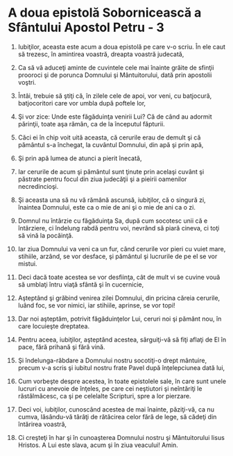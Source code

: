 # A doua epistol&#259; Soborniceasc&#259; a Sf&#226;ntului Apostol Petru - 3

1. Iubiţilor, aceasta este acum a doua epistolă pe care v-o scriu. În ele caut să trezesc, în amintirea voastră, dreapta voastră judecată, 

2. Ca să vă aduceţi aminte de cuvintele cele mai înainte grăite de sfinţii prooroci şi de porunca Domnului şi Mântuitorului, dată prin apostolii voştri. 

3. Întâi, trebuie să ştiţi că, în zilele cele de apoi, vor veni, cu batjocură, batjocoritori care vor umbla după poftele lor, 

4. Şi vor zice: Unde este făgăduinţa venirii Lui? Că de când au adormit părinţii, toate aşa rămân, ca de la începutul făpturii. 

5. Căci ei în chip voit uită aceasta, că cerurile erau de demult şi că pământul s-a închegat, la cuvântul Domnului, din apă şi prin apă, 

6. Şi prin apă lumea de atunci a pierit înecată, 

7. Iar cerurile de acum şi pământul sunt ţinute prin acelaşi cuvânt şi păstrate pentru focul din ziua judecăţii şi a pieirii oamenilor necredincioşi. 

8. Şi aceasta una să nu vă rămână ascunsă, iubiţilor, că o singură zi, înaintea Domnului, este ca o mie de ani şi o mie de ani ca o zi. 

9. Domnul nu întârzie cu făgăduinţa Sa, după cum socotesc unii că e întârziere, ci îndelung rabdă pentru voi, nevrând să piară cineva, ci toţi să vină la pocăinţă. 

10. Iar ziua Domnului va veni ca un fur, când cerurile vor pieri cu vuiet mare, stihiile, arzând, se vor desface, şi pământul şi lucrurile de pe el se vor mistui. 

11. Deci dacă toate acestea se vor desfiinţa, cât de mult vi se cuvine vouă să umblaţi întru viaţă sfântă şi în cucernicie, 

12. Aşteptând şi grăbind venirea zilei Domnului, din pricina căreia cerurile, luând foc, se vor nimici, iar stihiile, aprinse, se vor topi! 

13. Dar noi aşteptăm, potrivit făgăduinţelor Lui, ceruri noi şi pământ nou, în care locuieşte dreptatea. 

14. Pentru aceea, iubiţilor, aşteptând acestea, sârguiţi-vă să fiţi aflaţi de El în pace, fără prihană şi fără vină. 

15. Şi îndelunga-răbdare a Domnului nostru socotiţi-o drept mântuire, precum v-a scris şi iubitul nostru frate Pavel după înţelepciunea dată lui, 

16. Cum vorbeşte despre acestea, în toate epistolele sale, în care sunt unele lucruri cu anevoie de înţeles, pe care cei neştiutori şi neîntăriţi le răstălmăcesc, ca şi pe celelalte Scripturi, spre a lor pierzare. 

17. Deci voi, iubiţilor, cunoscând acestea de mai înainte, păziţi-vă, ca nu cumva, lăsându-vă târâţi de rătăcirea celor fără de lege, să cădeţi din întărirea voastră, 

18. Ci creşteţi în har şi în cunoaşterea Domnului nostru şi Mântuitorului Iisus Hristos. A Lui este slava, acum şi în ziua veacului! Amin. 

